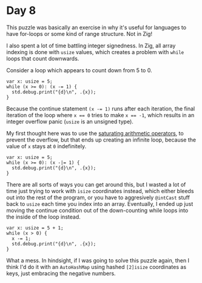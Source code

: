 # Day 8
This puzzle was basically an exercise in why it's useful for languages to have for-loops or some kind of range structure. Not in Zig!

I also spent a lot of time battling integer signedness. In Zig, all array indexing is done with `usize` values, which creates a problem with `while` loops that count downwards. 

Consider a loop which appears to count down from 5 to 0.

```zig
var x: usize = 5;
while (x >= 0): (x -= 1) {
  std.debug.print("{d}\n", .{x});
}
```

Because the continue statement `(x -= 1)` runs after each iteration, the final iteration of the loop where `x == 0` tries to make `x == -1`, which results in an integer overflow panic (`usize` is an unsigned type).

My first thought here was to use the [saturating arithmetic operators](https://ziglang.org/documentation/master/#Table-of-Operators), to prevent the overflow, but that ends up creating an infinite loop, because the value of `x` stays at `0` indefinitely.

```zig
var x: usize = 5;
while (x >= 0): (x -|= 1) {
  std.debug.print("{d}\n", .{x});
}
```

There are all sorts of ways you can get around this, but I wasted a lot of time just trying to work with `isize` coordinates instead, which either bleeds out into the rest of the program, or you have to aggresively `@intCast` stuff back to `usize` each time you index into an array. Eventually, I ended up just moving the continue condition out of the down-counting while loops into the inside of the loop instead.

```zig
var x: usize = 5 + 1;
while (x > 0) {
  x -= 1;
  std.debug.print("{d}\n", .{x});
}
```

What a mess. In hindsight, if I was going to solve this puzzle again, then I think I'd do it with an `AutoHashMap` using hashed `[2]isize` coordinates as keys, just embracing the negative numbers.

